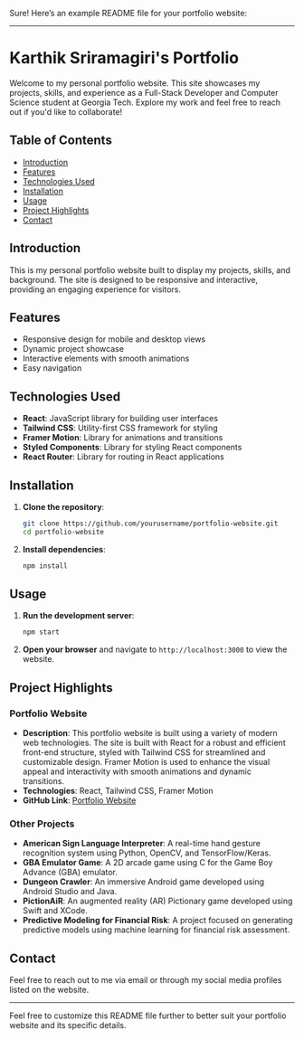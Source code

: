 Sure! Here’s an example README file for your portfolio website:

---

# Karthik Sriramagiri's Portfolio

Welcome to my personal portfolio website. This site showcases my projects, skills, and experience as a Full-Stack Developer and Computer Science student at Georgia Tech. Explore my work and feel free to reach out if you'd like to collaborate!

## Table of Contents

- [Introduction](#introduction)
- [Features](#features)
- [Technologies Used](#technologies-used)
- [Installation](#installation)
- [Usage](#usage)
- [Project Highlights](#project-highlights)
- [Contact](#contact)

## Introduction

This is my personal portfolio website built to display my projects, skills, and background. The site is designed to be responsive and interactive, providing an engaging experience for visitors.

## Features

- Responsive design for mobile and desktop views
- Dynamic project showcase
- Interactive elements with smooth animations
- Easy navigation

## Technologies Used

- **React**: JavaScript library for building user interfaces
- **Tailwind CSS**: Utility-first CSS framework for styling
- **Framer Motion**: Library for animations and transitions
- **Styled Components**: Library for styling React components
- **React Router**: Library for routing in React applications

## Installation

1. **Clone the repository**:
   ```sh
   git clone https://github.com/yourusername/portfolio-website.git
   cd portfolio-website
   ```

2. **Install dependencies**:
   ```sh
   npm install
   ```

## Usage

1. **Run the development server**:
   ```sh
   npm start
   ```

2. **Open your browser** and navigate to `http://localhost:3000` to view the website.

## Project Highlights

### Portfolio Website

- **Description**: This portfolio website is built using a variety of modern web technologies. The site is built with React for a robust and efficient front-end structure, styled with Tailwind CSS for streamlined and customizable design. Framer Motion is used to enhance the visual appeal and interactivity with smooth animations and dynamic transitions.
- **Technologies**: React, Tailwind CSS, Framer Motion
- **GitHub Link**: [Portfolio Website]([https://github.com/karthiksriramagiri/portfolio-website](https://github.com/karthiksriramagiri/Portfolio))

### Other Projects

- **American Sign Language Interpreter**: A real-time hand gesture recognition system using Python, OpenCV, and TensorFlow/Keras.
- **GBA Emulator Game**: A 2D arcade game using C for the Game Boy Advance (GBA) emulator.
- **Dungeon Crawler**: An immersive Android game developed using Android Studio and Java.
- **PictionAiR**: An augmented reality (AR) Pictionary game developed using Swift and XCode.
- **Predictive Modeling for Financial Risk**: A project focused on generating predictive models using machine learning for financial risk assessment.


## Contact

Feel free to reach out to me via email or through my social media profiles listed on the website.

---

Feel free to customize this README file further to better suit your portfolio website and its specific details.
